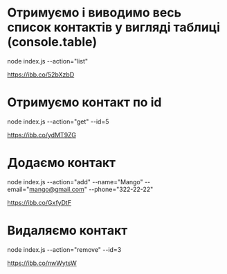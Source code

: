 # Отримуємо і виводимо весь список контактів у вигляді таблиці (console.table)

node index.js --action="list"

https://ibb.co/52bXzbD



# Отримуємо контакт по id

node index.js --action="get" --id=5

https://ibb.co/ydMT9ZG



# Додаємо контакт

node index.js --action="add" --name="Mango" --email="mango@gmail.com" --phone="322-22-22"

https://ibb.co/GxfyDtF


# Видаляємо контакт

node index.js --action="remove" --id=3

https://ibb.co/nwWytsW